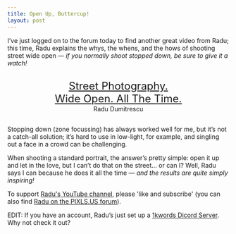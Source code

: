 ```yaml
---
title: Open Up, Buttercup!
layout: post
---
```


I’ve just logged on to the forum today to find another great video from Radu; this time, Radu explains the whys, the whens, and the hows of shooting street wide open&nbsp;— <i>if you normally shoot stopped down, be sure to give it a watch!</i>

<div>
<p style="padding-top:1px;">
<center>
<font size="5">
<a href="https://youtu.be/mP4mk90xUUQ">Street Photography.<br>Wide Open. All The Time.</a>
</font>
<br>
Radu Dumitrescu
</center>
</p>
</div>

<p style="padding-top:15px;">
Stopping down (zone focussing) has always worked well for me, but it’s not a catch-all solution; it’s hard to use in low-light, for example, and singling out a face in a crowd can be challenging.
</p>

When shooting a standard portrait, the answer’s pretty simple: open it up and let in the love, but I can’t do that on the street... or can I? Well, Radu says I can because he does it all the time&nbsp;— <i>and the results are quite simply inspiring!</i>

<!--
<div>
<center>
<a href="https://youtu.be/mP4mk90xUUQ">
<img src="https://raw.githubusercontent.com/martbetz/martbetz.github.io/main/_includes/custom/youtube-video-gif.gif" style="padding-top: 15px;" class="align-center" alt="1kwords AMA" width="320"></a>
</center>

<p style="text-align:center; padding-top: 5px;">
  <font size=" 2">
© Radu Dumitrescu (<a href="https://discuss.pixls.us/t/closed-ama-collecting-questions/39874/34">PWP</a>)
  </font>
</p>
</div>
-->

To support [Radu's YouTube channel](https://m.youtube.com/@1kwords), please 'like and subscribe' (you can also find [Radu on the PIXLS.US forum](https://discuss.pixls.us/u/zerosapte/summary)).

<p>
EDIT: If you have an account, Radu’s just set up a <a href="https://discord.com/invite/8HacgkCBAx">1kwords Dicord Server</a>. Why not check it out?
</p>

<!-- permission sort and granted from content creator and copyright holder: https://discuss.pixls.us/t/closed-ama-collecting-questions/39874/31?u=martbetz -->
